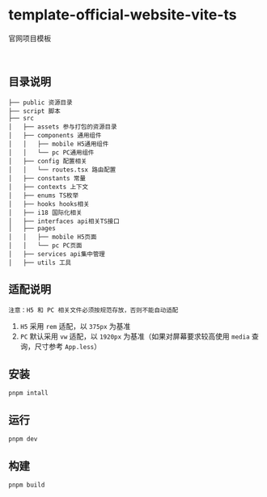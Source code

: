 # template-official-website-vite-ts
官网项目模板

<br />

## 目录说明

```
├── public 资源目录
├── script 脚本
├── src
│   ├── assets 参与打包的资源目录
│   ├── components 通用组件
│   │   ├── mobile H5通用组件
│   │   └── pc PC通用组件
│   ├── config 配置相关
│   │   └── routes.tsx 路由配置
│   ├── constants 常量
│   ├── contexts 上下文
│   ├── enums TS枚举
│   ├── hooks hooks相关
│   ├── i18 国际化相关
│   ├── interfaces api相关TS接口
│   ├── pages
│   │   ├── mobile H5页面
│   │   └── pc PC页面
│   ├── services api集中管理
│   ├── utils 工具

```

## 适配说明
`注意：H5 和 PC 相关文件必须按规范存放，否则不能自动适配`
1. `H5` 采用 `rem` 适配，以 `375px` 为基准
2. `PC` 默认采用 `vw` 适配，以 `1920px` 为基准（如果对屏幕要求较高使用 `media` 查询，尺寸参考 `App.less`）

## 安装

```
pnpm intall
```

## 运行

```
pnpm dev
```

## 构建

```
pnpm build
```

